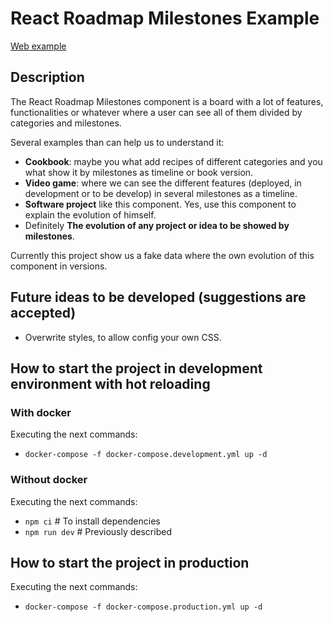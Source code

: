 # React Roadmap Milestones Example

[Web example](https://react-roadmap-milestones-example.vercel.app/roadmap)

## Description
The React Roadmap Milestones component is a board with a lot of features, functionalities or whatever where a user can see all of them divided by categories and milestones.

Several examples than can help us to understand it:
- **Cookbook**: maybe you what add recipes of different categories and you what show it by milestones as timeline or book version.
- **Video game**: where we can see the different features (deployed, in development or to be develop) in several milestones as a timeline.
- **Software project** like this component. Yes, use this component to explain the evolution of himself.
- Definitely **The evolution of any project or idea to be showed by milestones**.

Currently this project show us a fake data where the own evolution of this component in versions.

## Future ideas to be developed (suggestions are accepted)
- Overwrite styles, to allow config your own CSS.

## How to start the project in development environment with hot reloading

### With docker
Executing the next commands:
- `docker-compose -f docker-compose.development.yml up -d`

### Without docker
Executing the next commands:
- `npm ci` # To install dependencies
- `npm run dev` # Previously described

## How to start the project in production
Executing the next commands:
- `docker-compose -f docker-compose.production.yml up -d`
